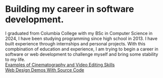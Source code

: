 # Building my career in software development.  
I graduated from Columbia College with my BSc in Computer Science in 2024, I have been studying programming since high school in 2013.  I have built experience through internships and personal projects.  With this compbination of education and experience, I am trying to begin a career in software or web development to challenge myself and bring some stability to my life.   
<a href="https://www.youtube.com/@jbrenkus4070"> Examples of Cinematography and Video Editing Skills</a></br>
<a href="https://github.com/JBrenkus/WebSandbox"> Web Design Demos With Source Code </a> 
